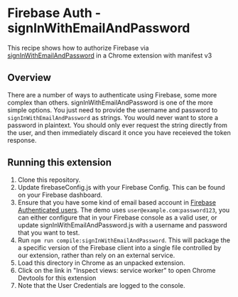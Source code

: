 # Firebase Auth - signInWithEmailAndPassword

This recipe shows how to authorize Firebase via [signInWithEmailAndPassword][1] in a Chrome extension with manifest v3

## Overview

There are a number of ways to authenticate using Firebase, some more complex
than others. signInWithEmailAndPassword is one of the more simple options. You
just need to provide the username and password to `signInWithEmailAndPassword`
as strings. You would never want to store a password in plaintext. You should
only ever request the string directly from the user, and then immediately discard
it once you have receieved the token response.

## Running this extension

1. Clone this repository.
1. Update firebaseConfig.js with your Firebase Config. This can be found on your
Firebase dashboard.
1. Ensure that you have some kind of email based account in [Firebase Authenticated users][2].
The demo uses `user@example.com`:`password123`, you can either configure that in
your Firebase console as a valid user, or update signInWithEmailAndPassword.js
with a username and password that you want to test.
1. Run `npm run compile:signInWithEmailAndPassword`. This will package the a specific
version of the Firebase client into a single file controlled by our extension, rather
than rely on an external service.
1. Load this directory in Chrome as an unpacked extension.
1. Click on the link in "Inspect views: service worker" to open Chrome Devtools
for this extension
1. Note that the User Credentials are logged to the console.

[1]: https://firebase.google.com/docs/reference/js/v8/firebase.auth.Auth#signinwithemailandpassword
[2]: https://console.firebase.google.com/project/_/authentication/users
